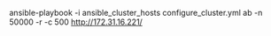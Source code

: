 ansible-playbook -i ansible_cluster_hosts configure_cluster.yml
ab -n 50000 -r -c 500 http://172.31.16.221/